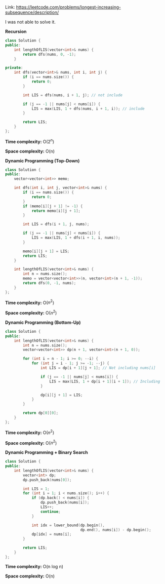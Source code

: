 Link: https://leetcode.com/problems/longest-increasing-subsequence/description/

I was not able to solve it.

**Recursion**
```cpp
class Solution {
public:
    int lengthOfLIS(vector<int>& nums) {
        return dfs(nums, 0, -1);
    }

private:
    int dfs(vector<int>& nums, int i, int j) {
        if (i == nums.size()) {
            return 0;
        }

        int LIS = dfs(nums, i + 1, j); // not include

        if (j == -1 || nums[j] < nums[i]) {
            LIS = max(LIS, 1 + dfs(nums, i + 1, i)); // include
        }

        return LIS;
    }
};
```

**Time complexity:** O($2^{n}$)

**Space complexity:** O(n)

**Dynamic Programming (Top-Down)**
```cpp
class Solution {
public:
    vector<vector<int>> memo;

    int dfs(int i, int j, vector<int>& nums) {
        if (i == nums.size()) {
            return 0;
        }
        if (memo[i][j + 1] != -1) {
            return memo[i][j + 1];
        }

        int LIS = dfs(i + 1, j, nums);

        if (j == -1 || nums[j] < nums[i]) {
            LIS = max(LIS, 1 + dfs(i + 1, i, nums));
        }

        memo[i][j + 1] = LIS;
        return LIS;
    }

    int lengthOfLIS(vector<int>& nums) {
        int n = nums.size();
        memo = vector<vector<int>>(n, vector<int>(n + 1, -1));
        return dfs(0, -1, nums);
    }
};
```

**Time complexity:** O($n^{2}$)

**Space complexity:** O($n^{2}$)

**Dynamic Programming (Bottom-Up)**
```cpp
class Solution {
public:
    int lengthOfLIS(vector<int>& nums) {
        int n = nums.size();
        vector<vector<int>> dp(n + 1, vector<int>(n + 1, 0));

        for (int i = n - 1; i >= 0; --i) {
            for (int j = i - 1; j >= -1; --j) {
                int LIS = dp[i + 1][j + 1]; // Not including nums[i]

                if (j == -1 || nums[j] < nums[i]) {
                    LIS = max(LIS, 1 + dp[i + 1][i + 1]); // Including nums[i]
                }

                dp[i][j + 1] = LIS;
            }
        }

        return dp[0][0];
    }
};
```

**Time complexity:** O($n^{2}$)

**Space complexity:** O($n^{2}$)

**Dynamic Programming + Binary Search**
```cpp
class Solution {
public:
    int lengthOfLIS(vector<int>& nums) {
        vector<int> dp;
        dp.push_back(nums[0]);

        int LIS = 1;
        for (int i = 1; i < nums.size(); i++) {
            if (dp.back() < nums[i]) {
                dp.push_back(nums[i]);
                LIS++;
                continue;
            }

            int idx = lower_bound(dp.begin(),
                                  dp.end(), nums[i]) - dp.begin();
            dp[idx] = nums[i];
        }

        return LIS;
    }
};
```

**Time complexity:** O(n log n)

**Space complexity:** O(n)